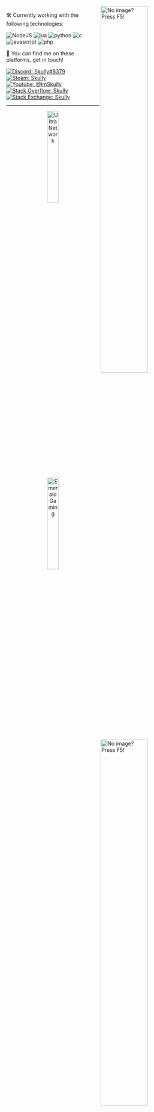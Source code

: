 <img width="50%" align="right" src="https://readme-stats-imskully.vercel.app/api?username=ImSkully&count_private=true&include_all_commits=true&show_icons=true&bg_color=30,e96443,904e95&title_color=fff&text_color=fff&hide=stars&icon_color=fff&hide_border=true&cache_seconds=86400&disable_animations=true" alt="No image? Press F5!">
<img width="50%" height="1px" align="right" src="https://i.imgur.com/QKEqHNE.png">
<img width="50%" align="right" src="https://readme-stats-imskully.vercel.app/api/top-langs?username=ImSkully&theme=github_dark&hide_border=true&layout=compact&hide=css,hack,hlsl,scss&langs_count=8&cache_seconds=86400&disable_animations=true" alt="No image? Press F5!">

🛠️ Currently working with the following technologies:

![NodeJS](https://img.shields.io/badge/Node.js-6DA55F?style=flat&logo=node.js&logoColor=white) ![lua](https://img.shields.io/badge/Lua-%232C2D72.svg?style=flat&logo=lua&logoColor=white) ![python](https://img.shields.io/badge/Python-3670A0?style=flat&logo=python&logoColor=ffdd54) ![c](https://img.shields.io/badge/C%23-%23239120.svg?style=flat&logo=c-sharp&logoColor=white) ![javascript](https://img.shields.io/badge/JavaScript-%23323330.svg?style=flat&logo=javascript&logoColor=%23F7DF1E) ![php](https://img.shields.io/badge/PHP-%23777BB4.svg?style=flat&logo=php&logoColor=white)

👋 You can find me on these platforms, get in touch!

<a href="https://skully.tech/discord" target="_blank" title="Discord"><img align="center" alt="Discord: Skully#8379" src="https://img.shields.io/badge/-Skully%238379-5865f2?style=flat&logo=discord&logoColor=white" /></a> <a href="https://steamcommunity.com/id/SkulIy/" target="_blank" title="Steam"><img align="center" alt="Steam: SkulIy" src="https://img.shields.io/badge/-Skully-171a21?style=flat&logo=steam&logoColor=white" /></a> <a href="https://youtube.com/@ImSkully" target="_blank" title="YouTube"><img align="center" alt="Youtube: @ImSkully" src="https://img.shields.io/badge/-@ImSkully-ff0000?style=flat&logo=youtube&logoColor=white" /></a> <a href="https://stackoverflow.com/users/8982034/skully?tab=profile" target="_blank" title="Stack Overflow"><img align="center" alt="Stack Overflow: Skully" src="https://img.shields.io/badge/-Skully-FE7A16?style=flat&logo=stack-overflow&logoColor=white" /></a> <a href="https://stackexchange.com/users/12310418/skully?tab=activity" target="_blank" title="Stack Exchange"><img align="center" alt="Stack Exchange: Skully" src="https://img.shields.io/badge/Skully-%23ffffff.svg?style=flat&logo=StackExchange&logoColor=white" /></a>

***

<p align="center">
  <a href="https://ultranetwork.net" target="_blank" title="UltraNetwork"><img width="25%" alt="UltraNetwork" src="https://i.imgur.com/diVA1qX.png" /></a>
  <a href="https://emeraldgaming.net" target="_blank" title="Emerald Gaming"><img width="25%" alt="Emerald Gaming" src="https://i.imgur.com/urEQVoc.png"></a>
</p>
